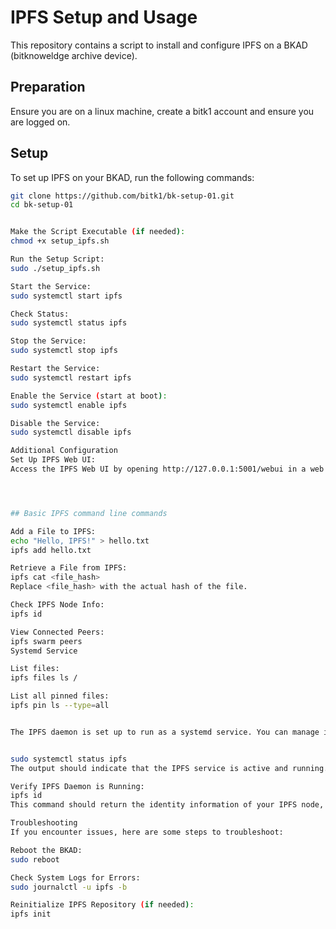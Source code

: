 # IPFS Setup and Usage

This repository contains a script to install and configure IPFS on a BKAD (bitknoweldge archive device). 

## Preparation 

Ensure you are on a linux machine, create a bitk1 account and ensure you are logged on. 

## Setup

To set up IPFS on your BKAD, run the following commands:

```bash
git clone https://github.com/bitk1/bk-setup-01.git
cd bk-setup-01


Make the Script Executable (if needed):
chmod +x setup_ipfs.sh

Run the Setup Script:
sudo ./setup_ipfs.sh

Start the Service:
sudo systemctl start ipfs

Check Status:
sudo systemctl status ipfs

Stop the Service:
sudo systemctl stop ipfs

Restart the Service:
sudo systemctl restart ipfs

Enable the Service (start at boot):
sudo systemctl enable ipfs

Disable the Service:
sudo systemctl disable ipfs

Additional Configuration
Set Up IPFS Web UI:
Access the IPFS Web UI by opening http://127.0.0.1:5001/webui in a web browser on the Raspberry Pi. You can also configure remote access if needed.




## Basic IPFS command line commands

Add a File to IPFS:
echo "Hello, IPFS!" > hello.txt
ipfs add hello.txt

Retrieve a File from IPFS:
ipfs cat <file_hash>
Replace <file_hash> with the actual hash of the file.

Check IPFS Node Info:
ipfs id

View Connected Peers:
ipfs swarm peers
Systemd Service

List files:
ipfs files ls /

List all pinned files: 
ipfs pin ls --type=all


The IPFS daemon is set up to run as a systemd service. You can manage it using the following commands:


sudo systemctl status ipfs
The output should indicate that the IPFS service is active and running.

Verify IPFS Daemon is Running:
ipfs id
This command should return the identity information of your IPFS node, including its peer ID and addresses.

Troubleshooting
If you encounter issues, here are some steps to troubleshoot:

Reboot the BKAD:
sudo reboot

Check System Logs for Errors:
sudo journalctl -u ipfs -b

Reinitialize IPFS Repository (if needed):
ipfs init

